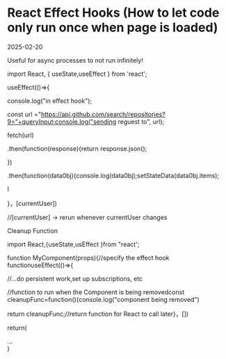 # React Effect Hooks (How to let code only run once when page is loaded)
2025-02-20

Useful for async processes to not run infinitely!

import React, { useState,useEffect } from 'react';


useEffect(()=>{

console.log("in effect hook");

const url ="https://api.github.com/search/repositories?9="+queryInput;console.log("sending reguest to", url);

fetch(url)

.then(function(response){return response.json();

})

.then(function(data0bj){console.log(data0bj);setStateData(data0bj.items);

I

}，[currentUser])

//[currentUser] -> rerun whenever currentUser changes



Cleanup Function

import React,{useState,usEffect }from "react';

function MyComponent(props){//specify the effect hook functionuseEffect(()=>{

//...do persistent work,set up subscriptions, etc

//function to run when the Component is being removedconst cleanupFunc=function(){console.log("component being removed")

return cleanupFunc;//return function for React to call later}，[])

return(<div>...</div>)